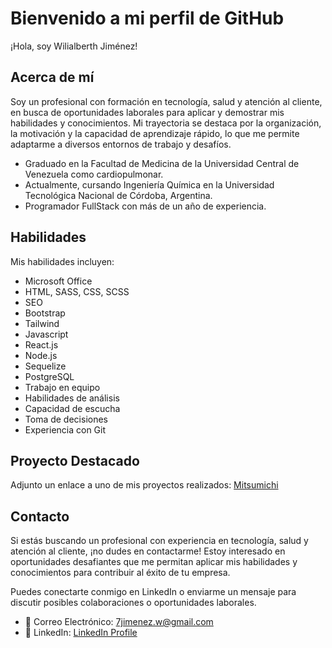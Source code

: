 # Bienvenido a mi perfil de GitHub

¡Hola, soy Wilialberth Jiménez!

## Acerca de mí

Soy un profesional con formación en tecnología, salud y atención al cliente, en busca de oportunidades laborales para aplicar y demostrar mis habilidades y conocimientos. Mi trayectoria se destaca por la organización, la motivación y la capacidad de aprendizaje rápido, lo que me permite adaptarme a diversos entornos de trabajo y desafíos.

- Graduado en la Facultad de Medicina de la Universidad Central de Venezuela como cardiopulmonar.
- Actualmente, cursando Ingeniería Química en la Universidad Tecnológica Nacional de Córdoba, Argentina.
- Programador FullStack con más de un año de experiencia.

## Habilidades

Mis habilidades incluyen:

- Microsoft Office
- HTML, SASS, CSS, SCSS
- SEO
- Bootstrap
- Tailwind
- Javascript
- React.js
- Node.js
- Sequelize
- PostgreSQL
- Trabajo en equipo
- Habilidades de análisis
- Capacidad de escucha
- Toma de decisiones
- Experiencia con Git

## Proyecto Destacado

Adjunto un enlace a uno de mis proyectos realizados: [Mitsumichi](https://mitsumichi.vercel.app/)

## Contacto

Si estás buscando un profesional con experiencia en tecnología, salud y atención al cliente, ¡no dudes en contactarme! Estoy interesado en oportunidades desafiantes que me permitan aplicar mis habilidades y conocimientos para contribuir al éxito de tu empresa.

Puedes conectarte conmigo en LinkedIn o enviarme un mensaje para discutir posibles colaboraciones o oportunidades laborales.

- 📧 Correo Electrónico: 7jimenez.w@gmail.com
- 💼 LinkedIn: [LinkedIn Profile](https://www.linkedin.com/in/wilialberth)


<!--
**Wilialberth/Wilialberth** is a ✨ _special_ ✨ repository because its `README.md` (this file) appears on your GitHub profile.

Here are some ideas to get you started:

- 🔭 I’m currently working on ...
- 🌱 I’m currently learning ...
- 👯 I’m looking to collaborate on ...
- 🤔 I’m looking for help with ...
- 💬 Ask me about ...
- 📫 How to reach me: ...
- 😄 Pronouns: ...
- ⚡ Fun fact: ...
-->
